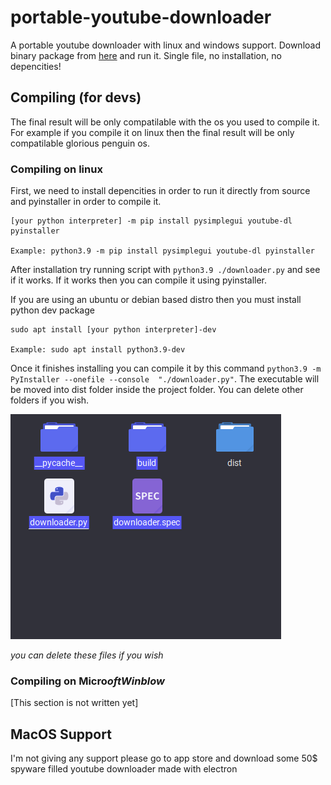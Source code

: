 # portable-youtube-downloader
A portable youtube downloader with linux and windows support. Download binary package from [here](https://github.com/KBHamster/portable-youtube-downloader/releases) and run it. Single file, no installation, no depencities!

## Compiling (for devs)
The final result will be only compatilable with the os you used to compile it. For example if you compile it on linux then the final result will be only compatilable glorious penguin os.

### Compiling on linux
First, we need to install depencities in order to run it directly from source and pyinstaller in order to compile it.
```
[your python interpreter] -m pip install pysimplegui youtube-dl pyinstaller

Example: python3.9 -m pip install pysimplegui youtube-dl pyinstaller
```
After installation try running script with `python3.9 ./downloader.py` and see if it works. If it works then you can compile it using pyinstaller. 

If you are using an ubuntu or debian based distro then you must install python dev package

```
sudo apt install [your python interpreter]-dev

Example: sudo apt install python3.9-dev
```
Once it finishes installing you can compile it by this command `python3.9 -m PyInstaller --onefile --console  "./downloader.py"`. The executable will be moved into dist folder inside the project folder. You can delete other folders if you wish.

![](image.png)

*you can delete these files if you wish*

### Compiling on Micro$oft Winblow$
[This section is not written yet]

## MacOS Support
I'm not giving any support please go to app store and download some 50$ spyware filled youtube downloader made with electron
